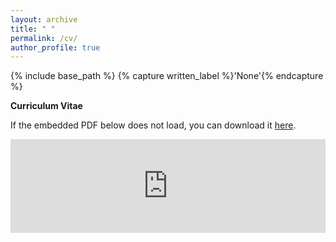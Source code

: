 ```yaml
---
layout: archive
title: " "
permalink: /cv/
author_profile: true
---
```


{% include base_path %}
{% capture written_label %}'None'{% endcapture %}

**Curriculum Vitae**

If the embedded PDF below does not load, you can download it [here](cv_xmgbautista.pdf).
<br>

<embed src="https://xmgbautista.github.io/cv/cv_xmgbautista.pdf" type="application/pdf" width="100%" />